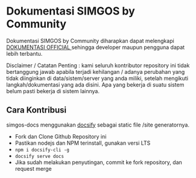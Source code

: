 # Dokumentasi SIMGOS by Community

Dokumentasi SIMGOS by Community
diharapkan dapat melengkapi [DOKUMENTASI OFFICIAL ](https://docs.simgos2.simpel.web.id/docs/) sehingga developer maupun pengguna dapat lebih terbantu.

Disclaimer / Catatan Penting : kami seluruh kontributor repository ini tidak bertanggung jawab apabila terjadi kehilangan / adanya perubahan yang tidak diinginkan di data/sistem/server yang anda miliki, setelah mengikuti langkah/dokumentasi yang ada disini. Apa yang bekerja di suatu sistem belum pasti bekerja di sistem lainnya.

## Cara Kontribusi

simgos-docs menggunakan [docsify](https://github.com/docsifyjs/docsify) sebagai static file /site generatornya.

- Fork dan Clone Github Repository ini
- Pastikan nodejs dan NPM terinstall, gunakan versi LTS
- `npm i docsify-cli -g`
- `docsify serve docs`
- Jika sudah melakukan penyutingan, commit ke fork repository, dan request merge
